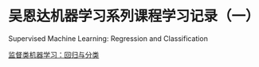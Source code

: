 # 吴恩达机器学习系列课程学习记录（一）

Supervised Machine Learning: Regression and Classification

[监督类机器学习：回归与分类](https://www.coursera.org/learn/machine-learning)
